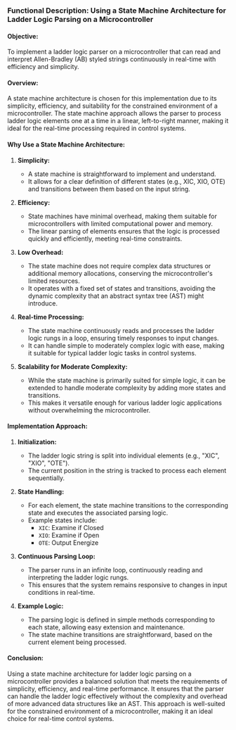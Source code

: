 ### Functional Description: Using a State Machine Architecture for Ladder Logic Parsing on a Microcontroller

#### Objective:
To implement a ladder logic parser on a microcontroller that can read and interpret Allen-Bradley (AB) styled strings continuously in real-time with efficiency and simplicity.

#### Overview:
A state machine architecture is chosen for this implementation due to its simplicity, efficiency, and suitability for the constrained environment of a microcontroller. The state machine approach allows the parser to process ladder logic elements one at a time in a linear, left-to-right manner, making it ideal for the real-time processing required in control systems.

#### Why Use a State Machine Architecture:

1. **Simplicity:**
   - A state machine is straightforward to implement and understand.
   - It allows for a clear definition of different states (e.g., XIC, XIO, OTE) and transitions between them based on the input string.

2. **Efficiency:**
   - State machines have minimal overhead, making them suitable for microcontrollers with limited computational power and memory.
   - The linear parsing of elements ensures that the logic is processed quickly and efficiently, meeting real-time constraints.

3. **Low Overhead:**
   - The state machine does not require complex data structures or additional memory allocations, conserving the microcontroller's limited resources.
   - It operates with a fixed set of states and transitions, avoiding the dynamic complexity that an abstract syntax tree (AST) might introduce.

4. **Real-time Processing:**
   - The state machine continuously reads and processes the ladder logic rungs in a loop, ensuring timely responses to input changes.
   - It can handle simple to moderately complex logic with ease, making it suitable for typical ladder logic tasks in control systems.

5. **Scalability for Moderate Complexity:**
   - While the state machine is primarily suited for simple logic, it can be extended to handle moderate complexity by adding more states and transitions.
   - This makes it versatile enough for various ladder logic applications without overwhelming the microcontroller.

#### Implementation Approach:

1. **Initialization:**
   - The ladder logic string is split into individual elements (e.g., "XIC", "XIO", "OTE").
   - The current position in the string is tracked to process each element sequentially.

2. **State Handling:**
   - For each element, the state machine transitions to the corresponding state and executes the associated parsing logic.
   - Example states include:
     - `XIC`: Examine if Closed
     - `XIO`: Examine if Open
     - `OTE`: Output Energize

3. **Continuous Parsing Loop:**
   - The parser runs in an infinite loop, continuously reading and interpreting the ladder logic rungs.
   - This ensures that the system remains responsive to changes in input conditions in real-time.

4. **Example Logic:**
   - The parsing logic is defined in simple methods corresponding to each state, allowing easy extension and maintenance.
   - The state machine transitions are straightforward, based on the current element being processed.

#### Conclusion:
Using a state machine architecture for ladder logic parsing on a microcontroller provides a balanced solution that meets the requirements of simplicity, efficiency, and real-time performance. It ensures that the parser can handle the ladder logic effectively without the complexity and overhead of more advanced data structures like an AST. This approach is well-suited for the constrained environment of a microcontroller, making it an ideal choice for real-time control systems.